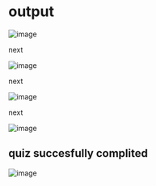 # output

![image](https://user-images.githubusercontent.com/86274176/125454988-156e53d6-553d-4da1-8e74-dd52bd9926e9.png)


next


![image](https://user-images.githubusercontent.com/86274176/125455305-c48e70f2-082c-44df-b784-0f97efe643f3.png)



next


![image](https://user-images.githubusercontent.com/86274176/125455525-7ec278b2-16cd-42e6-be7a-11586435dc48.png)

next

![image](https://user-images.githubusercontent.com/86274176/125455747-80c52e2e-7012-4383-a0d4-8e970c165a5d.png)



## quiz succesfully complited


![image](https://user-images.githubusercontent.com/86274176/125456019-9a943b85-b45a-4a34-b1a4-e4dc244a2391.png)
